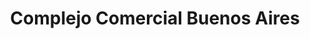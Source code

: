 ---
title: "Complejo Comercial Buenos Aires"
url: /sullana/complejo-comercial-buenos-aires/
shop: centro comercial
---